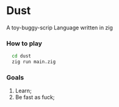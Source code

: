 # Dust
A toy-buggy-scrip Language written in zig

### How to play
```bash
  cd dust
  zig run main.zig
```

### Goals
1. Learn;
2. Be fast as fuck;
